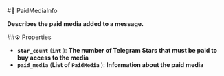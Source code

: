#🔮 PaidMediaInfo

**Describes the paid media added to a message.**

##⚙️ Properties

- **`star_count`** (**`int`** ): **The number of Telegram Stars that must be paid to buy access to the media**
- **`paid_media`** (**List of `PaidMedia`** ): **Information about the paid media**
